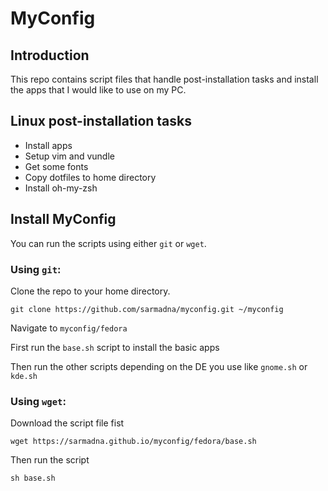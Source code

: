 # MyConfig

## Introduction

This repo contains script files that handle post-installation tasks and install the apps that I would like to use on my PC.

## Linux post-installation tasks

* Install apps
* Setup vim and vundle
* Get some fonts
* Copy dotfiles to home directory
* Install oh-my-zsh

## Install MyConfig

You can run the scripts using either `git` or `wget`.

### Using `git`:

Clone the repo to your home directory.
~~~
git clone https://github.com/sarmadna/myconfig.git ~/myconfig
~~~

Navigate to `myconfig/fedora`

First run the `base.sh` script to install the basic apps

Then run the other scripts depending on the DE you use like `gnome.sh` or  `kde.sh`

### Using `wget`:

Download the script file fist
~~~
wget https://sarmadna.github.io/myconfig/fedora/base.sh
~~~
Then run the script 
~~~
sh base.sh
~~~
